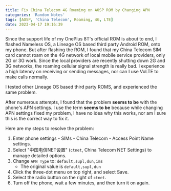 ```yaml
---
title: Fix China Telecom 4G Roaming on AOSP ROM by Changing APN
categories: 'Random Notes'
tags: [AOSP, 'China Telecom', Roaming, 4G, LTE]
date: 2023-04-17 19:16:39
---
```


Since the support life of my OnePlus 8T's official ROM is about to end, I flashed Nameless OS, a Lineage OS based third party Android ROM, onto my phone. But after flashing the ROM, I found that my China Telecom SIM card cannot roam on the 4G network of local mobile service providers, only 2G or 3G work. Since the local providers are recently shutting down 2G and 3G networks, the roaming cellular signal strength is really bad. I experience a high latency on receiving or sending messages, nor can I use VoLTE to make calls normally.

I tested other Lineage OS based third party ROMS, and experienced the same problem.

After numerous attempts, I found that the problem **seems to be** with the phone's APN settings. I use the term **seems to be** because while changing APN settings fixed my problem, I have no idea why this works, nor am I sure this is the correct way to fix it.

Here are my steps to resolve the problem:

1. Enter phone settings - SIMs - China Telecom - Access Point Name settings.
2. Select "中国电信NET设置" (`ctnet`, China Telecom NET Settings) to manage detailed options.
3. Change `APN Type` to: `default,supl,dun,ims`
   - The original value is `default,supl,dun`
4. Click the three-dot menu on top right, and select Save.
5. Select the radio button on the right of `ctnet`.
6. Turn off the phone, wait a few minutes, and then turn it on again.
